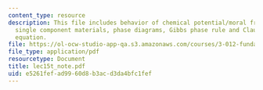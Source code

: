 ```yaml
---
content_type: resource
description: This file includes behavior of chemical potential/moral free energy in
  single component materials, phase diagrams, Gibbs phase rule and Clausius-Clapeyron
  equation.
file: https://ol-ocw-studio-app-qa.s3.amazonaws.com/courses/3-012-fundamentals-of-materials-science-fall-2005/e5261fefad9960d8b3acd3da4bfc1fef_lec15t_note.pdf
file_type: application/pdf
resourcetype: Document
title: lec15t_note.pdf
uid: e5261fef-ad99-60d8-b3ac-d3da4bfc1fef
---
```

